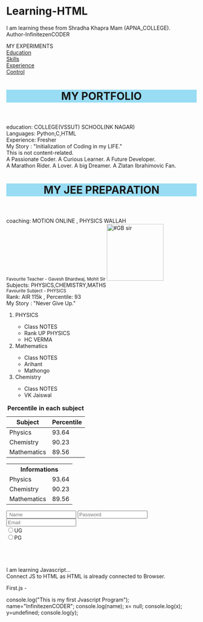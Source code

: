 # Learning-HTML
I am learning these from Shradha Khapra Mam (APNA_COLLEGE).
<br>
Author-InfinitezenCODER
<BR>
<!DOCTYPE html>

<html lang="en" style="
 font-style: oblique">
 
<head>
    <meta charset="UTF-8">
    <meta name="viewport" content="width=device-width, initial-scale=1.0">
    <titl>MY EXPERIMENTS</titl></title>
</head>
<br>
<body>
<!--This is Paragraph-->
 <a href="/Education.html">Education</a>
<br>
<a href="/Skills.html">Skills</a>
<br>
<a href="/Experience.html">Experience</a>
<br>
<a href="/Control.html">Control</a>   

<header style=" background-color:rgb(152, 221, 244);">
   <h1><b> MY PORTFOLIO </b></h1> 
</header>
<main>
    <section> education: COLLEGE(VSSUT)  SCHOOL(NK NAGAR)</section>
    <section> Languages: Python,C,HTML</section>
    <section> Experience: Fresher</section>
    <article> My Story : "Initialization of Coding in my LIFE."</article>
    <aside>  This is not content-related.</aside> 
    <div>
    A Passionate Coder.
    A Curious Learner.
    A Future Developer.
    </div>
    <div>
    A Marathon Rider.
    A Lover.
    A big Dreamer.
    A Zlatan Ibrahimovic Fan.
    </div>
</main>    
<header style=" background-color:rgb(152, 221, 244);">
<h1><b> MY JEE PREPARATION </b></h1>
</header>
<main>
    <section> coaching: MOTION ONLINE , PHYSICS WALLAH</section>
    <small> Favourite Teacher - Gavesh Bhardwaj, Mohit Sir </small> 
    <img src="https://www.google.com/imgres?q=gb%20sir%20maths&imgurl=https%3A%2F%2Fyt3.ggpht.com%2Fo7I2PDwXhSWf5i4a4pzB72vbW4ym4HvRqaLSYrbFx2a-vNQQkrrvXSSlpMTH_1AdAvITFfonCqQ%3Ds800-c-k-c0x00ffffff-no-rj&imgrefurl=https%3A%2F%2Fwww.speakrj.com%2Faudit%2Freport%2FUCjILZDfCFrqeU1EQrAm_ZPw%2Fyoutube%2Flive&docid=do6yigKhtRNytM&tbnid=uieyUIRaJCCpDM&vet=12ahUKEwj6juyngIiQAxWrZWwGHQQTGKkQM3oECCQQAA..i&w=800&h=800&hcb=2&ved=2ahUKEwj6juyngIiQAxWrZWwGHQQTGKkQM3oECCQQAA" alt="#GB sir" height="150"/>
    <br>
    <section> Subjects: PHYSICS,CHEMISTRY,MATHS</section>
    <small> Favourite Subject - PHYSICS </small>
    <br>
    <section> Rank:  AIR 115k , Percentile: 93 </section>
    <article> My Story : "Never Give Up."</article>
<ol>
     <li>PHYSICS</li>
       <ul>
         <li>Class NOTES</li>
        <li>Rank UP PHYSICS</li>
        <li>HC VERMA</li>
       </ul>
     <li>Mathematics</li>
        <ul>
         <li>Class NOTES</li> 
         <li>Arihant</li>
         <li>Mathongo</li>
        </ul>  
     <li>Chemistry</li>
     <ul>
        <li>Class NOTES</li>
        <li>VK Jaiswal</li>
     </ul>   
    </ol>
</main>
<table>
   <caption><b> Percentile in each subject</b> </caption>
 <thead>
    <tr>
        <th>Subject</th>
        <th>Percentile</th>
    </tr>
 </thead>
 <tbody>
    <tr>
        <td>Physics</td>
        <td>93.64</td>
    </tr>
    <tr>
        <td>Chemistry</td>
        <td>90.23</td>
    </tr>
    <tr>
        <td>Mathematics</td>
        <td>89.56</td>
    </tr>
 </tbody>
</table>
<table>
    <tr>
        <th colspan="2">Informations</th>
    </tr>
    <tr>
        <td>Physics</td>
        <td>93.64</td>
    </tr>
    <tr>
        <td>Chemistry</td>
        <td>90.23</td>
    </tr>
    <tr>
        <td>Mathematics</td>
        <td>89.56</td>
    </tr>

</table>
 
<form action="/action.php">
    <input type="text" placeholder=" Name">
    <input type="password"placeholder="Password">
    <input type="email"placeholder="Email">
    <br>
    <label for="01">
    <input type="radio"value="Undergraduate" name="class" id="01">UG
    <br>
    <label for="02">
    <input type="radio"value="Postgraduate" name="class" id="02">PG
    
</form>


</body>
</html>
<br> <br> <br> <br>
<br>
I am learning Javascript...
<br>
Connect JS to HTML as HTML is already connected to Browser.
<br>

<!DOCTYPE html>
<html lang="en">
<head>
    <meta charset="UTF-8">
    <meta name="viewport" content="width=device-width, initial-scale=1.0">
    <title>Document</title>
</head>
<body></body>
<script src="First.js">
 
</script>
</html>

First.js -

console.log("This is my first  Jvascript Program");
name="InfinitezenCODER";
console.log(name);
x= null;
console.log(x);
y=undefined;
console.log(y);


















